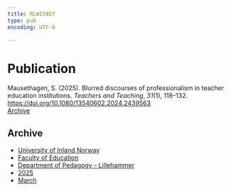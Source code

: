 ```yaml
---
title: RLWI585Y
type: pub
encoding: UTF-8

---
```

<h1>Publication</h1>
<article id="csl-bib-container-RLWI585Y" class="csl-bib-container">
  <div class="csl-bib-body"> <div class="csl-entry">Mausethagen, S. (2025). Blurred discourses of professionalism in teacher education institutions. <i>Teachers and Teaching</i>, <i>31</i>(1), 118–132. <a href="https://doi.org/10.1080/13540602.2024.2439563">https://doi.org/10.1080/13540602.2024.2439563</a></div> </div>
  <div class="csl-bib-buttons">
    <a href="#taxonomy-article-RLWI585Y" alt="archive" class="csl-bib-button">Archive</a>
  </div>
  <div id="csl-bib-meta-container-RLWI585Y"></div>
</article>
<div id="csl-bib-meta-RLWI585Y" class="csl-bib-meta">
  <article id="taxonomy-article-RLWI585Y" class="taxonomy-article">
    <h1>Archive</h1>
    <ul>
      <li><a href="{{< params subfolder >}}en/archive/?key=3DCRN523">University of Inland Norway</a></li>
      <li><a href="{{< params subfolder >}}en/archive/?key=WYNZA47F">Faculty of Education</a></li>
      <li><a href="{{< params subfolder >}}en/archive/?key=L8MA547R">Department of Pedagogy – Lillehammer</a></li>
      <li><a href="{{< params subfolder >}}en/archive/?key=5FNI6CN6">2025</a></li>
      <li><a href="{{< params subfolder >}}en/archive/?key=ZDZT9PFP">March</a></li>
    </ul>
  </article>
</div>

